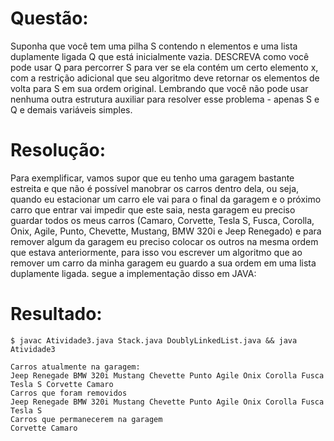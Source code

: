# Questão: 

Suponha que você tem uma pilha S contendo n elementos e uma lista duplamente
ligada Q que está inicialmente vazia. DESCREVA como você pode usar Q para 
percorrer S para ver se ela contém um certo elemento x, com a restrição adicional
que seu algoritmo deve retornar os elementos de volta para S em sua ordem 
original. Lembrando que você não pode usar nenhuma outra estrutura auxiliar 
para resolver esse problema - apenas S e Q e demais variáveis simples.

# Resolução:

Para exemplificar, vamos supor que eu tenho uma garagem bastante estreita e
que não é possível manobrar os carros dentro dela, ou seja, quando eu estacionar
um carro ele vai para o final da garagem e o próximo carro que entrar vai
impedir que este saia, nesta garagem eu preciso guardar todos os meus carros
(Camaro, Corvette, Tesla S, Fusca, Corolla, Onix, Agile, Punto, Chevette,
Mustang, BMW 320i e Jeep Renegado) e para remover algum da garagem eu preciso
colocar os outros na mesma ordem que estava anteriormente, para isso vou escrever
um algoritmo que ao remover um carro da minha garagem eu guardo a sua ordem em
uma lista duplamente ligada. segue a implementação disso em JAVA:

# Resultado:
```
$ javac Atividade3.java Stack.java DoublyLinkedList.java && java Atividade3

Carros atualmente na garagem:
Jeep Renegade BMW 320i Mustang Chevette Punto Agile Onix Corolla Fusca Tesla S Corvette Camaro
Carros que foram removidos
Jeep Renegade BMW 320i Mustang Chevette Punto Agile Onix Corolla Fusca Tesla S
Carros que permanecerem na garagem
Corvette Camaro
```
